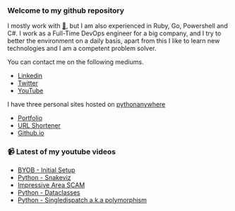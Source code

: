 ### Welcome to my github repository

I mostly work with [:snake:](https://www.python.org/), but I am also experienced in Ruby, Go, Powershell and C#. I work as a Full-Time DevOps engineer for a big company, and I try to better the environment on a daily basis, apart from this I like to learn new technologies and I am a competent problem solver.

You can contact me on the following mediums.
- [Linkedin](https://www.linkedin.com/in/r3ap3rpy)
- [Twitter](https://twitter.com/r3ap3rpy)
- [YouTube](https://www.youtube.com/channel/UC1qkMXH8d2I9DDAtBSeEHqg)

I have three personal sites hosted on [pythonanywhere](https://www.pythonanywhere.com/)
- [Portfolio](http://r3ap3rpy.pythonanywhere.com/)
- [URL Shortener](http://shortenpy.pythonanywhere.com/)
- [Github.io](https://r3ap3rpy.github.io/)

### :video_camera: Latest of my youtube videos
<!-- YOUTUBE:START -->
- [BYOB - Initial Setup](https://www.youtube.com/watch?v=eYk9zWNH5ws)
- [Python - Snakeviz](https://www.youtube.com/watch?v=qhb7cehwChc)
- [Impressive Area SCAM](https://www.youtube.com/watch?v=ffRs2NHnFYE)
- [Python - Dataclasses](https://www.youtube.com/watch?v=GiqLiuJPgbo)
- [Python - Singledispatch a.k.a  polymorphism](https://www.youtube.com/watch?v=bXiaybScLio)
<!-- YOUTUBE:END -->

